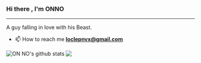 ### Hi there , I'm ONNO

---

A guy falling in love with his Beast.

- 📫 How to reach me **loclepnvx@gmail.com**

<p>
    <img align="center" src="https://github-readme-stats.vercel.app/api?username=loctvl842&hide=issues,prs&show_icons=true&card_width=400px&ring_color=fc9867&line_height=30&title_color=ffd866&bg_color=2d2a2e&border_color=ff6188&text_color=a9dc76&icon_color=ab9df2" alt="ON NO's github stats" />
    <img align="center" src="https://github-readme-stats.vercel.app/api/top-langs/?username=loctvl842&langs_count=6&hide=ruby,c,vim%20script,emacs%20lisp&layout=compact&show_icons=true&card_width=400px&title_color=ffd866&bg_color=2d2a2e&border_color=ff6188&text_color=a9dc76&icon_color=ab9df2" />
</p>


<!--
**loctvl842/loctvl842** is a ✨ _special_ ✨ repository because its `README.md` (this file) appears on your GitHub profile.

Here are some ideas to get you started:

- 🔭 I’m currently working on ...
- 🌱 I’m currently learning ...
- 👯 I’m looking to collaborate on ...
- 🤔 I’m looking for help with ...
- 💬 Ask me about ...
- 📫 How to reach me: ...
- 😄 Pronouns: ...
- ⚡ Fun fact: ...
-->
